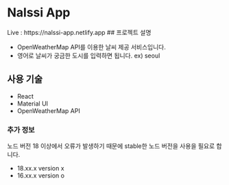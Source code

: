 # Nalssi App
<p align="center>
<img src="https://user-images.githubusercontent.com/50400631/187038146-d7e93382-ae61-4679-8e24-3ad1e91ef1f1.gif">
</p>
Live : https://nalssi-app.netlify.app
## 프로젝트 설명

- OpenWeatherMap API를 이용한 날씨 제공 서비스입니다.
- 영어로 날씨가 궁금한 도시를 입력하면 됩니다. ex) seoul

## 사용 기술

- React
- Material UI
- OpenWeatherMap API

### 추가 정보

노드 버전 18 이상에서 오류가 발생하기 때문에 stable한 노드 버전을 사용을 필요로 합니다.

- 18.xx.x version x
- 16.xx.x version o
